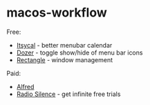 # macos-workflow

Free:

- [Itsycal](https://www.mowglii.com/itsycal/) - better menubar calendar
- [Dozer](https://github.com/Mortennn/Dozer) - toggle show/hide of menu bar icons
- [Rectangle](https://github.com/rxhanson/Rectangle) - window management 

Paid:

- [Alfred](https://www.alfredapp.com/)
- [Radio Silence](https://radiosilenceapp.com/) - get infinite free trials
